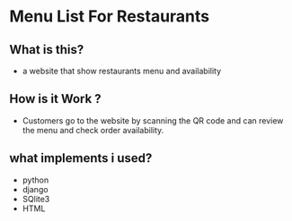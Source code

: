# Menu List For Restaurants
## What is this?
- a website that show restaurants menu and availability

## How is it Work ?

- Customers go to the website by scanning the QR code and can review the menu and check order availability.

## what implements i used?
* python
* django
* SQlite3
* HTML
